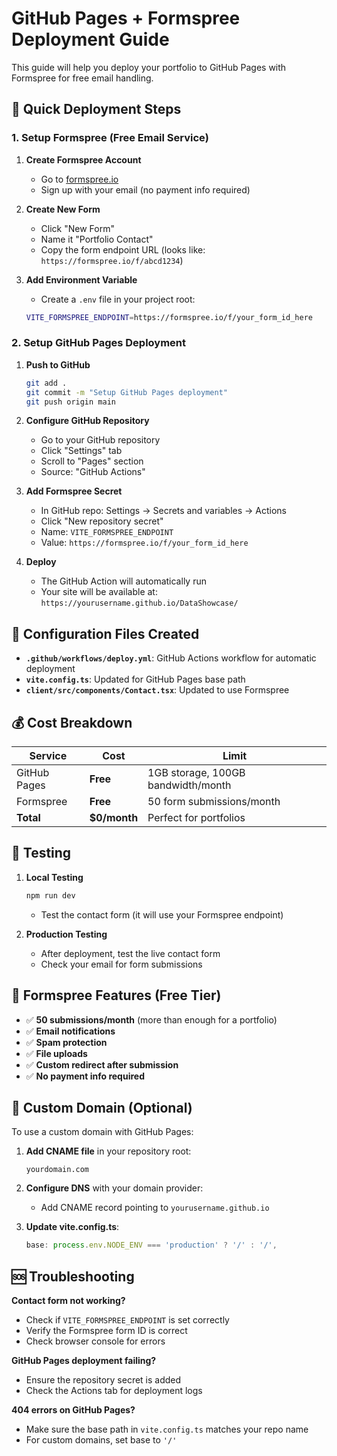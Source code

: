 # GitHub Pages + Formspree Deployment Guide

This guide will help you deploy your portfolio to GitHub Pages with Formspree for free email handling.

## 🚀 Quick Deployment Steps

### 1. Setup Formspree (Free Email Service)

1. **Create Formspree Account**
   - Go to [formspree.io](https://formspree.io)
   - Sign up with your email (no payment info required)

2. **Create New Form**
   - Click "New Form"
   - Name it "Portfolio Contact"
   - Copy the form endpoint URL (looks like: `https://formspree.io/f/abcd1234`)

3. **Add Environment Variable**
   - Create a `.env` file in your project root:
   ```bash
   VITE_FORMSPREE_ENDPOINT=https://formspree.io/f/your_form_id_here
   ```

### 2. Setup GitHub Pages Deployment

1. **Push to GitHub**
   ```bash
   git add .
   git commit -m "Setup GitHub Pages deployment"
   git push origin main
   ```

2. **Configure GitHub Repository**
   - Go to your GitHub repository
   - Click "Settings" tab
   - Scroll to "Pages" section
   - Source: "GitHub Actions"

3. **Add Formspree Secret**
   - In GitHub repo: Settings → Secrets and variables → Actions
   - Click "New repository secret"
   - Name: `VITE_FORMSPREE_ENDPOINT`
   - Value: `https://formspree.io/f/your_form_id_here`

4. **Deploy**
   - The GitHub Action will automatically run
   - Your site will be available at: `https://yourusername.github.io/DataShowcase/`

## 🔧 Configuration Files Created

- **`.github/workflows/deploy.yml`**: GitHub Actions workflow for automatic deployment
- **`vite.config.ts`**: Updated for GitHub Pages base path
- **`client/src/components/Contact.tsx`**: Updated to use Formspree

## 💰 Cost Breakdown

| Service | Cost | Limit |
|---------|------|-------|
| GitHub Pages | **Free** | 1GB storage, 100GB bandwidth/month |
| Formspree | **Free** | 50 form submissions/month |
| **Total** | **$0/month** | Perfect for portfolios |

## 🧪 Testing

1. **Local Testing**
   ```bash
   npm run dev
   ```
   - Test the contact form (it will use your Formspree endpoint)

2. **Production Testing**
   - After deployment, test the live contact form
   - Check your email for form submissions

## 📝 Formspree Features (Free Tier)

- ✅ **50 submissions/month** (more than enough for a portfolio)
- ✅ **Email notifications**
- ✅ **Spam protection**
- ✅ **File uploads**
- ✅ **Custom redirect after submission**
- ✅ **No payment info required**

## 🔗 Custom Domain (Optional)

To use a custom domain with GitHub Pages:

1. **Add CNAME file** in your repository root:
   ```
   yourdomain.com
   ```

2. **Configure DNS** with your domain provider:
   - Add CNAME record pointing to `yourusername.github.io`

3. **Update vite.config.ts**:
   ```typescript
   base: process.env.NODE_ENV === 'production' ? '/' : '/',
   ```

## 🆘 Troubleshooting

**Contact form not working?**
- Check if `VITE_FORMSPREE_ENDPOINT` is set correctly
- Verify the Formspree form ID is correct
- Check browser console for errors

**GitHub Pages deployment failing?**
- Ensure the repository secret is added
- Check the Actions tab for deployment logs

**404 errors on GitHub Pages?**
- Make sure the base path in `vite.config.ts` matches your repo name
- For custom domains, set base to `'/'`